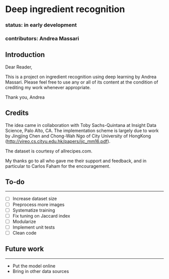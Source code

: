 # Deep ingredient recognition
### status: in early development
### contributors: Andrea Massari

## Introduction
Dear Reader,

This is a project on ingredient recognition using deep learning by Andrea Massari. Please feel free to use any or all of its content at the condition of crediting my work whenever appropriate.

Thank you,
Andrea

## Credits

The idea came in collaboration with Toby Sachs-Quintana at Insight Data Science, Palo Alto, CA. The implementation scheme is largely due to work by Jingjing Chen and Chong-Wah Ngo of City University of HongKong (http://vireo.cs.cityu.edu.hk/papers/jjc_mm16.pdf).

The dataset is courtesy of allrecipes.com.

My thanks go to all who gave me their support and feedback, and in particular to Carlos Faham for the encouragement.

## To-do
---
- [ ] Increase dataset size
- [ ] Preprocess more images
- [ ] Systematize training
- [ ] Fix tuning on Jaccard index
- [ ] Modularize
- [ ] Implement unit tests
- [ ] Clean code

## Future work
---
- Put the model online
- Bring in other data sources
